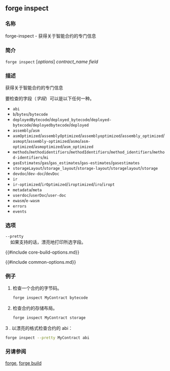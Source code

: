 ## forge inspect

### 名称

forge-inspect - 获得关于智能合约的专门信息

### 简介

``forge inspect`` [*options*] *contract_name* *field*

### 描述

获得关于智能合约的专门信息

要检查的字段（*字段*）可以是以下任何一种。

- `abi`
- `b`/`bytes`/`bytecode`
- `deployedBytecode`/`deployed_bytecode`/`deployed-bytecode`/`deployedbytecode`/`deployed`
- `assembly`/`asm`
- `asmOptimized`/`assemblyOptimized`/`assemblyoptimized`/`assembly_optimized`/`asmopt`/`assembly-optimized`/`asmo`/`asm-optimized`/`asmoptimized`/`asm_optimized`
- `methods`/`methodidentifiers`/`methodIdentifiers`/`method_identifiers`/`method-identifiers`/`mi`
- `gasEstimates`/`gas`/`gas_estimates`/`gas-estimates`/`gasestimates`
- `storageLayout`/`storage_layout`/`storage-layout`/`storagelayout`/`storage`
- `devdoc`/`dev-doc`/`devDoc`
- `ir`
- `ir-optimized`/`irOptimized`/`iroptimized`/`iro`/`iropt`
- `metadata`/`meta`
- `userdoc`/`userDoc`/`user-doc`
- `ewasm`/`e-wasm`
- `errors`
- `events`

### 选项

`--pretty`  
&nbsp;&nbsp;&nbsp;&nbsp;如果支持的话，漂亮地打印所选字段。

{{#include core-build-options.md}}

{{#include common-options.md}}

### 例子

1. 检查一个合约的字节码。
    ```sh
    forge inspect MyContract bytecode
    ```

2. 检查合约的存储布局。
    ```sh
    forge inspect MyContract storage
    ```

3 . 以漂亮的格式检查合约的 abi：
   ```sh
   forge inspect --pretty MyContract abi
   ```

### 另请参阅

[forge](./forge.md), [forge build](./forge-build.md)
